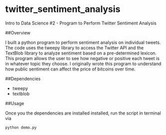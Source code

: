 # twitter_sentiment_analysis
Intro to Data Science #2 - Program to Perform Twitter Sentiment Analysis

##Overview

I built a python program to perform sentiment analysis on individual tweets. The code uses the tweepy library to access the Twitter API and the TextBlob library to analyze sentiment based on a pre-determined lexicon. This program allows the user to see how negative or positive each tweet is in whatever topic they choose. I originally wrote this program to understand how public sentiment can affect the price of bitcoins over time.

##Dependencies
- tweepy
- textblob

##Usage

Once you the dependencies are installed installed, run the script in terminal via

`python demo.py`
